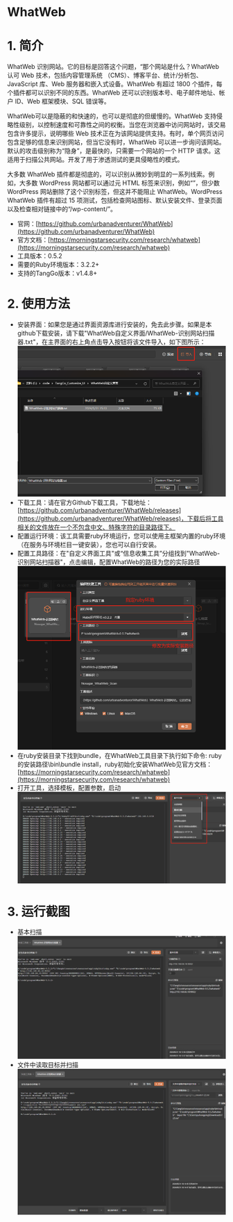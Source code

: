 # WhatWeb

# 1. 简介
WhatWeb 识别网站。它的目标是回答这个问题，“那个网站是什么？WhatWeb 认可 Web 技术，包括内容管理系统 （CMS）、博客平台、统计/分析包、JavaScript 库、Web 服务器和嵌入式设备。WhatWeb 有超过 1800 个插件，每个插件都可以识别不同的东西。WhatWeb 还可以识别版本号、电子邮件地址、帐户 ID、Web 框架模块、SQL 错误等。

WhatWeb可以是隐蔽的和快速的，也可以是彻底的但缓慢的。WhatWeb 支持侵略性级别，以控制速度和可靠性之间的权衡。当您在浏览器中访问网站时，该交易包含许多提示，说明哪些 Web 技术正在为该网站提供支持。有时，单个网页访问包含足够的信息来识别网站，但当它没有时，WhatWeb 可以进一步询问该网站。默认的攻击级别称为“隐身”，是最快的，只需要一个网站的一个 HTTP 请求。这适用于扫描公共网站。开发了用于渗透测试的更具侵略性的模式。

大多数 WhatWeb 插件都是彻底的，可以识别从微妙到明显的一系列线索。例如，大多数 WordPress 网站都可以通过元 HTML 标签来识别，例如“”，但少数 WordPress 网站删除了这个识别标签，但这并不能阻止 WhatWeb。WordPress WhatWeb 插件有超过 15 项测试，包括检查网站图标、默认安装文件、登录页面以及检查相对链接中的“/wp-content/”。
- 官网：[https://github.com/urbanadventurer/WhatWeb](https://github.com/urbanadventurer/WhatWeb)
- 官方文档：[https://morningstarsecurity.com/research/whatweb](https://morningstarsecurity.com/research/whatweb)
- 工具版本：0.5.2
- 需要的Ruby环境版本：3.2.2+
- 支持的TangGo版本：v1.4.8+
# 2. 使用方法
- 安装界面：如果您是通过界面资源库进行安装的，免去此步骤。如果是本github下载安装，请下载"WhatWeb自定义界面/WhatWeb-识别网站扫描器.txt"，在主界面的右上角点击导入按钮将该文件导入，如下图所示：
  ![import.png](image/import.png)
- 下载工具：请在官方Github下载工具，下载地址：[https://github.com/urbanadventurer/WhatWeb/releases](https://github.com/urbanadventurer/WhatWeb/releases)，下载后将工具相关的文件放在一个不包含中文、特殊字符的目录路径下。
- 配置运行环境：该工具需要ruby环境运行，您可以使用主框架内置的ruby环境（在服务与环境栏目一键安装），您也可以自行安装。
- 配置工具路径：在"自定义界面工具"或“信息收集工具”分组找到"WhatWeb-识别网站扫描器"，点击编辑，配置WhatWeb的路径为您的实际路径
 ![update.png](image/update.png)
- 在ruby安装目录下找到bundle，在WhatWeb工具目录下执行如下命令: ruby的安装路径\bin\bundle install，ruby初始化安装WhatWeb见官方文档：[https://morningstarsecurity.com/research/whatweb](https://morningstarsecurity.com/research/whatweb) 
- 打开工具，选择模板，配置参数，启动
  ![switch.png](image/switch.png)
# 3. 运行截图

- 基本扫描
  ![base.png](image/base.png)
- 文件中读取目标并扫描
  ![read.png](image/read.png)
